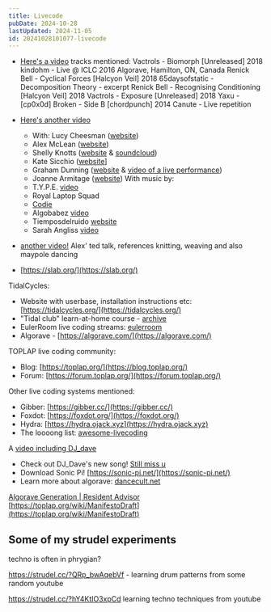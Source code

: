 ```yaml
---
title: Livecode
pubDate: 2024-10-28
lastUpdated: 2024-11-05
id: 20241028101077-livecode
---
```


- [Here's a video](https://www.youtube.com/watch?v=S2EZqikCIfY)
  tracks mentioned: Vactrols - Biomorph [Unreleased] 2018 kindohm - Live @ ICLC 2016 Algorave, Hamilton, ON, Canada Renick Bell - Cyclical Forces [Halcyon Veil] 2018 65daysofstatic - Decomposition Theory - excerpt Renick Bell - Recognising Conditioning [Halcyon Veil] 2018 Vactrols - Exposure [Unreleased] 2018 Yaxu - [cp0x0d] Broken - Side B [chordpunch] 2014 Canute - Live repetition

- [Here's another video](https://www.youtube.com/watch?v=uA4SDytz8Aw)

  - With: Lucy Cheesman ([website](https://heavy-lifting.org/))
  - Alex McLean ([website](https://yaxu.org/))
  - Shelly Knotts ([website](https://shellyknotts.wordpress.com/about/) & [soundcloud](https://soundcloud.com/shelly-knotts))
  - Kate Sicchio ([website](https://www.sicchio.com/)]
  - Graham Dunning ([website](https://grahamdunning.com/about/) & [video of a live performance](https://www.youtube.com/watch?v=QSKb-w8dnlw))
  - Joanne Armitage ([website](https://joannnne.github.io/))
    With music by:
  - T.Y.P.E. [video](https://www.youtube.com/watch?v=496NVIHprOg)
  - Royal Laptop Squad
  - [Codie](https://codie.live/)
  - Algobabez [video](https://www.youtube.com/watch?v=2GTN8ELL75g)
  - Tiemposdelruido [website](https://alexandracardenas.com/)
  - Sarah Angliss [video](https://www.youtube.com/watch?v=lDR1yyg1JW8)

- [another video!](https://www.youtube.com/watch?v=nAGjTYa95HM) Alex' ted talk, references knitting, weaving and also maypole dancing
- [https://slab.org/](https://slab.org/)

TidalCycles:

- Website with userbase, installation instructions etc: [https://tidalcycles.org/](https://tidalcycles.org/)
- "Tidal club" learn-at-home course - [archive](https://club.tidalcycles.org/c/course/14?ascending=true&order=created)
- EulerRoom live coding streams: [eulerroom](https://www.youtube.com/eulerroom)
- Algorave - [https://algorave.com/](https://algorave.com/)

TOPLAP live coding community:

- Blog: [https://toplap.org/](https://blog.toplap.org/)
- Forum: [https://forum.toplap.org/](https://forum.toplap.org/)

Other live coding systems mentioned:

- Gibber: [https://gibber.cc/](https://gibber.cc/)
- Foxdot: [https://foxdot.org/](https://foxdot.org/)
- Hydra: [https://hydra.ojack.xyz](https://hydra.ojack.xyz)
- The loooong list: [awesome-livecoding](https://github.com/toplap/awesome-livecoding)

A [video including DJ_dave](https://www.youtube.com/watch?v=vuSZQnkOB_Y)

- Check out DJ_Dave's new song! [Still miss u](https://ffm.to/stillmissu)
- Download Sonic Pi! [https://sonic-pi.net/](https://sonic-pi.net/)
- Learn more about algorave: [dancecult.net](https://dj.dancecult.net)

[Algorave Generation | Resident Advisor](https://www.youtube.com/watch?v=S2EZqikCIfY)
[https://toplap.org/wiki/ManifestoDraft](https://toplap.org/wiki/ManifestoDraft)

## Some of my strudel experiments

techno is often in phrygian?

https://strudel.cc/?QRp_bwAqebVf - learning drum patterns from some random youtube

https://strudel.cc/?hY4KtIO3xpCd learning techno techniques from youtube
